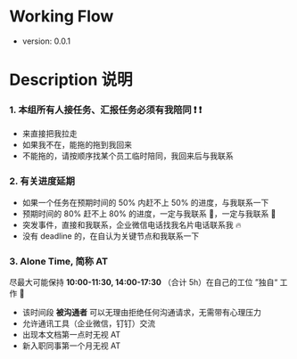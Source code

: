 # Working Flow
- version: 0.0.1 

# Description 说明
### 1. 本组所有人接任务、汇报任务必须有我陪同 :exclamation: :exclamation:
- 来直接把我拉走
- 如果我不在，能拖的拖到我回来
- 不能拖的，请按顺序找某个员工临时陪同，我回来后与我联系

### 2. 有关进度延期
- 如果一个任务在预期时间的 50% 内赶不上 50% 的进度，与我联系一下 
- 预期时间的 80% 赶不上 80% 的进度，一定与我联系 :raising_hand:，一定与我联系 :raising_hand: 
- 突发事件，直接和我联系，企业微信电话找我名片电话联系我 :fire:
- 没有 deadline 的，在自认为关键节点和我联系一下
  
### 3. Alone Time, 简称 AT
尽最大可能保持 **10:00-11:30, 14:00-17:30** （合计 5h）在自己的工位 ”独自“ 工作 :speak_no_evil:

- 该时间段 **被沟通者** 可以无理由拒绝任何沟通请求，无需带有心理压力
- 允许通讯工具（企业微信，钉钉）交流
- 出现本文档第一点时无视 AT
- 新入职同事第一个月无视 AT
